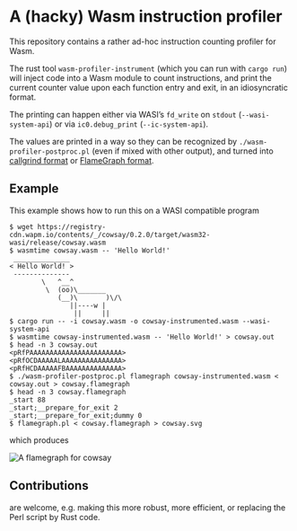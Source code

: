 A (hacky) Wasm instruction profiler
===================================

This repository contains a rather ad-hoc instruction counting profiler for Wasm.

The rust tool `wasm-profiler-instrument` (which you can run with `cargo run`)
will inject code into a Wasm module to count instructions, and print the
current counter value upon each function entry and exit, in an idiosyncratic format.

The printing can happen either via WASI’s `fd_write` on `stdout`
(`--wasi-system-api`) or via `ic0.debug_print` (`--ic-system-api`).

The values are printed in a way so they can be recognized by
`./wasm-profiler-postproc.pl` (even if mixed with other output), and turned
into [callgrind format] or [FlameGraph format].

[callgrind format]: https://valgrind.org/docs/manual/cl-format.html
[FlameGraph format]: https://github.com/brendangregg/FlameGraph

## Example

This example shows how to run this on a WASI compatible program

```
$ wget https://registry-cdn.wapm.io/contents/_/cowsay/0.2.0/target/wasm32-wasi/release/cowsay.wasm
$ wasmtime cowsay.wasm -- 'Hello World!'
 ______________
< Hello World! >
 --------------
        \   ^__^
         \  (oo)\_______
            (__)\       )\/\
               ||----w |
                ||     ||
$ cargo run -- -i cowsay.wasm -o cowsay-instrumented.wasm --wasi-system-api
$ wasmtime cowsay-instrumented.wasm -- 'Hello World!' > cowsay.out
$ head -n 3 cowsay.out
<pRfPAAAAAAAAAAAAAAAAAAAAAAA>
<pRfOCDAAAAALAAAAAAAAAAAAAAA>
<pRfHCDAAAAAFBAAAAAAAAAAAAAA>
$ ./wasm-profiler-postproc.pl flamegraph cowsay-instrumented.wasm < cowsay.out > cowsay.flamegraph
$ head -n 3 cowsay.flamegraph
_start 88
_start;__prepare_for_exit 2
_start;__prepare_for_exit;dummy 0
$ flamegraph.pl < cowsay.flamegraph > cowsay.svg
```

which produces

![A flamegraph for [cowsay](https://wapm.io/package/cowsay)](cowsay.svg)

## Contributions

are welcome, e.g. making this more robust, more efficient, or replacing the Perl script by Rust code.
